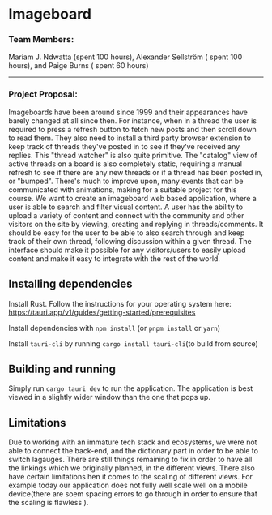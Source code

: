 # Imageboard

<h3>Team Members:</h3> 
Mariam J. Ndwatta (spent 100 hours), Alexander Sellström ( spent 100 hours), and Paige Burns ( spent 60 hours)

----

<h3><b>Project Proposal:</b></h3>

Imageboards have been around since 1999 and their appearances have barely changed at all since then. For instance, when in a thread the user is required to press a refresh button to fetch new posts and then scroll down to read them. They also need to install a third party browser extension to keep track of threads they've posted in to see if they've received any replies. This "thread watcher" is also quite primitive. The "catalog" view of active threads on a board is also completely static, requiring a manual refresh to see if there are any new threads or if a thread has been posted in, or "bumped". There's much to improve upon, many events that can be communicated with animations, making for a suitable project for this course.  We want to create an  imageboard web based application, where a user is able to search and  filter  visual content. A user has the ability to upload a variety of content and connect with the community and other visitors on the site by viewing, creating and  replying in threads/comments. It should be easy for the user to be able to also search through and keep track of their own thread, following discussion within a given thread. The interface should make it possible for any visitors/users to easily upload content and make it easy to integrate with the rest of the world. 

## Installing dependencies

Install Rust. Follow the instructions for your operating system here: https://tauri.app/v1/guides/getting-started/prerequisites


Install dependencies with `npm install` (or `pnpm install` or `yarn`)


Install `tauri-cli` by running `cargo install tauri-cli`(to build from source)



## Building and running

Simply run `cargo tauri dev` to run the application. The application is best viewed in a slightly wider window than the one that pops up.


## Limitations

Due to working with an immature tech stack and ecosystems, we were not able to connect the back-end, and the dictionary part in order to be able to switch lagauges.
There are still things remaining to fix in order to have all the linkings which we originally planned, in the different views. 
There also have certain limitations hen it comes to the scaling of different views.
For example today our application does not fully well scale well on a mobile device(there are soem spacing errors to go through in order to ensure that the scaling is flawless ). 